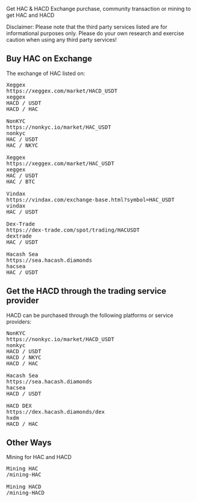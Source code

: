Get HAC & HACD
Exchange purchase, community transaction or mining to get HAC and HACD




<p class="note">Disclaimer: Please note that the third party services listed are for informational purposes only. Please do your own research and exercise caution when using any third party services!</p>


<a name="HAC"></a>

## Buy HAC on Exchange

The exchange of HAC listed on:

<pre class="links">
Xeggex
https://xeggex.com/market/HACD_USDT
xeggex
HACD / USDT<br/>HACD / HAC

NonKYC
https://nonkyc.io/market/HAC_USDT
nonkyc
HAC / USDT<br/>HAC / NKYC

Xeggex
https://xeggex.com/market/HAC_USDT
xeggex
HAC / USDT<br/>HAC / BTC

Vindax
https://vindax.com/exchange-base.html?symbol=HAC_USDT
vindax
HAC / USDT

Dex-Trade
https://dex-trade.com/spot/trading/HACUSDT
dextrade
HAC / USDT

Hacash Sea
https://sea.hacash.diamonds
hacsea
HAC / USDT
</pre>


<a name="HACD"></a>

## Get the HACD through the trading service provider

HACD can be purchased through the following platforms or service providers:

<pre class="links">
NonKYC
https://nonkyc.io/market/HACD_USDT
nonkyc
HACD / USDT<br/>HACD / NKYC<br/>HACD / HAC

Hacash Sea
https://sea.hacash.diamonds
hacsea
HACD / USDT

HACD DEX
https://dex.hacash.diamonds/dex
hxdm
HACD / HAC
</pre>


<!-- Opensea
https://opensea.io/collection/hacashdiamond
opensea -->

## Other Ways

Mining for HAC and HACD

<pre class="links">
Mining HAC
/mining-HAC

Mining HACD
/mining-HACD
</pre>
